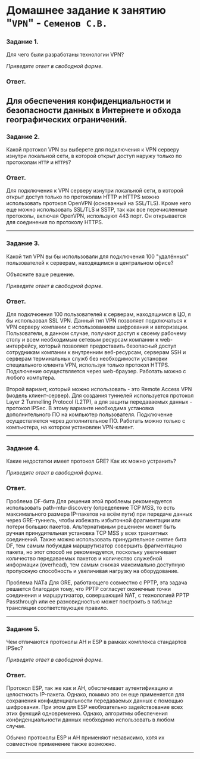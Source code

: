# Домашнее задание к занятию "`VPN`" - `Семенов С.В.`

### Задание 1. 

Для чего были разработаны технологии VPN?

*Приведите ответ в свободной форме.*

### Ответ.
Для обеспечения конфиденциальности и безопасности данных в Интернете и обхода географических ограничений.
---

### Задание 2. 

Какой протокол VPN вы выберете для подключения к VPN серверу изнутри локальной сети, в которой открыт доступ наружу только по протоколам `HTTP` и `HTTPS`?

### Ответ.
Для подключения к VPN серверу изнутри локальной сети, в которой открыт доступ только по протоколам HTTP и HTTPS можно использовать протокол OpenVPN (основанный на SSL/TLS). Кроме него еще можно использовать SSL/TLS и SSTP, так как все перечисленные протоколы, включая OpenVPN, используют 443 порт. Он открывается для соединения по протоколу HTTPS.

---

### Задание 3. 

Какой тип VPN вы бы использовали для подключения 100 "удалённых" пользователей к серверам, находящимся в центральном офисе?

Объясните ваше решение.

*Приведите ответ в свободной форме.*

### Ответ.
Для подклчюения 100 пользователей к серверам, находящимся в ЦО, я бы использовал SSL VPN. Данный тип VPN позволяет подключаться к VPN серверу компании с использованием шифрования и авторизации. Пользователи, в данном случае, получают доступ к своему рабочему столу и всем необходимым сетевым ресурсам компании к web-интерфейсу, который позволяет предоставить безопасный доступ сотрудникам компании к внутренним веб-ресурсам, серверам SSH и серверам терминальных служб без необходимости установки специального клиента VPN, используя только протокол HTTPS. Подключение осуществляется через web-браузер. Работать можно с любого компьтера.

Второй вариант, который можно использовать - это Remote Access VPN (модель клиент-сервер). Для создания туннелей используется протокол Layer 2 Tunnelling Protocol (L2TP), а для защиты передаваемых данных - протокол IPSec. В этому варианте необходима установка дополнительного ПО на компьютер пользователя. Подключение осуществляется через дополнительное ПО. Работать можно только с компьютера, на котором установлен VPN-клиент.

---

### Задание 4. 

Какие недостатки имеет протокол GRE? Как их можно устранить?

*Приведите ответ в свободной форме.*

### Ответ.

Проблема DF-бита
Для решения этой проблемы рекомендуется использовать path-mtu-discovery (определение TCP MSS, то есть максимального размера IP-пакетов на всём пути) при передаче данных через GRE-туннель, чтобы избежать избыточной фрагментации или потери больших пакетов. Альтернативным решением может быть ручная принудительная установка TCP MSS у всех транзитных соединений.  Также можно использовать принудительное снятие бита DF, тем самым побуждая маршрутизатор совершить фрагментацию пакета, но этот способ не рекомендуется, поскольку увеличивает количество передаваемых пакетов и количество служебной информации (overhead), тем самым снижая максимально доступную пропускную способность и увеличивая нагрузку на оборудование. 

Проблема NATа
Для GRE, работающего совместно с PPTP, эта задача решается благодаря тому, что PPTP согласует оконечные точки соединения и маршрутизатор, совершающий NAT, с технологией PPTP Passthrough или ее разновидностью может построить в таблице трансляции соответствующее правило.

---

### Задание 5. 

Чем отличаются протоколы AH и ESP в рамках комплекса стандартов IPSec? 

*Приведите ответ в свободной форме.*

### Ответ.
Протокол ESP, так же как и AH, обеспечивает аутентификацию и целостность IP-пакета. Однако, помимо это он еще применяется для сохранения конфиденциальности передаваемых данных с помощью шифрования. При этом для ESP необязательно задействование всех этих функций одновременно. Однако, алгоритмы обеспечения конфиденциальности данных необходимо использовать в любом случае.

Обычно протоколы ESP и AH применяют независимо, хотя их совместное применение также возможно.

---